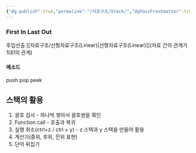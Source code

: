 ```yaml
---
{"dg-publish":true,"permalink":"/자료구조/Stack/","dgPassFrontmatter":true,"noteIcon":""}
---
```


### First In Last Out
후입선출
[[자료구조/선형자료구조(Linear)\|선형자료구조(Linear)]](자료 간의 관계가 1대1의 관계)

#### 메소드
push
pop
peek

## 스택의 활용
1. 괄호 검사 - 하나씩 쌓아서 괄호쌍을 확인
2. Function call - 호출과 복귀
3. 실행 취소(ctrl+z / ctrl + y) - z 스택과 y 스택을 만들어 활용
4. 계산기(중위, 후위, 전위 표현)
5. 단어 뒤집기
